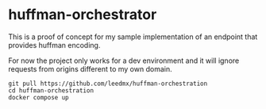 # huffman-orchestrator

This is a proof of concept for my sample implementation of an endpoint that provides huffman encoding.

For now the project only works for a dev environment and it will ignore requests from origins different to my own domain.

~~~ shell
git pull https://github.com/leedmx/huffman-orchestration
cd huffman-orchestration
docker compose up
~~~
